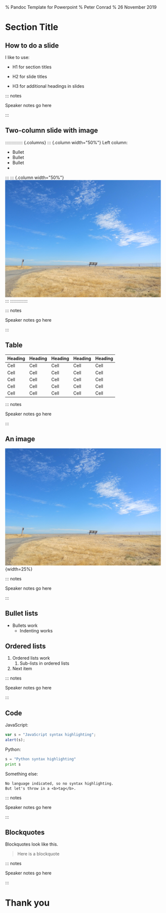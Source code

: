% Pandoc Template for Powerpoint
% Peter Conrad
% 26 November 2019

# Section Title


## How to do a slide

I like to use:

* H1 for section titles
- H2 for slide titles
+ H3 for additional headings in slides

::: notes

Speaker notes go here

:::

## Two-column slide with image


:::::::::::::: {.columns}
::: {.column width="50%"}
Left column:

- Bullet
- Bullet
- Bullet
- 
:::
::: {.column width="50%"}
![](bench.jpg)
:::
::::::::::::::

::: notes

Speaker notes go here

:::

## Table

| Heading | Heading | Heading | Heading | Heading |
| --- | --- | --- | --- | --- |
| Cell | Cell | Cell | Cell | Cell |
| Cell | Cell | Cell | Cell | Cell |
| Cell | Cell | Cell | Cell | Cell |
| Cell | Cell | Cell | Cell | Cell |
| Cell | Cell | Cell | Cell | Cell |

::: notes

Speaker notes go here

:::

## An image

![Alt text looks like this](bench.jpg){width=25%}

::: notes

Speaker notes go here

:::

## Bullet lists

- Bullets work
  -  Indenting works

## Ordered lists

1. Ordered lists work
   1. Sub-lists in ordered lists 
1. Next item

::: notes

Speaker notes go here

:::

## Code

JavaScript:

```javascript
var s = "JavaScript syntax highlighting";
alert(s);
```
 
Python:

```python
s = "Python syntax highlighting"
print s
```

Something else:
 
```
No language indicated, so no syntax highlighting. 
But let's throw in a <b>tag</b>.
```
::: notes

Speaker notes go here

:::

## Blockquotes

Blockquotes look like this.

> Here is a blockquote


::: notes

Speaker notes go here

:::



# Thank you
